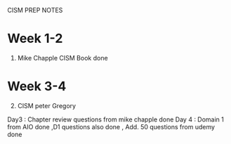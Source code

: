 CISM PREP NOTES 


# Week 1-2 
 1. Mike Chapple CISM Book done

# Week 3-4 
 2. CISM peter Gregory





 Day3 : Chapter review questions from mike chapple done 
Day 4 : Domain 1 from AIO done ,D1 questions also done , Add. 50 questions from udemy done 
